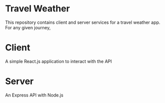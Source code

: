 # Travel Weather
This repository contains client and server services for a travel weather app.
For any given journey, 

# Client
A simple React.js application to interact with the API

# Server
An Express API with Node.js
